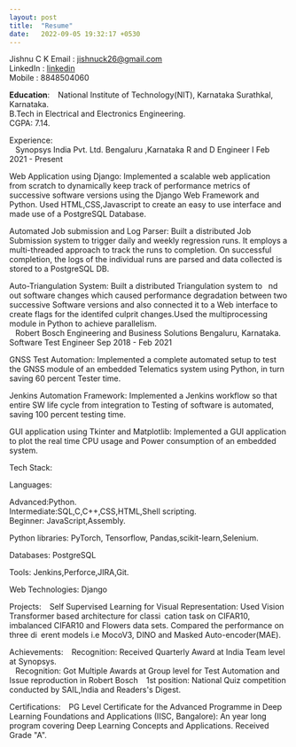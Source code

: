 ```yaml
---
layout: post
title:  "Resume"
date:   2022-09-05 19:32:17 +0530
---
```


Jishnu C K 
Email : jishnuck26@gmail.com   
LinkedIn : [linkedin]   
Mobile : 8848504060  

<b>Education</b>:
 
National Institute of Technology(NIT), Karnataka Surathkal, Karnataka.  
B.Tech in Electrical and Electronics Engineering.  
CGPA: 7.14.  

Experience:  
 
Synopsys India Pvt. Ltd. Bengaluru ,Karnataka
R and D Engineer I Feb 2021 - Present

Web Application using Django: Implemented a scalable web application from scratch to dynamically keep
track of performance metrics of successive software versions using the Django Web Framework and Python. Used
HTML,CSS,Javascript to create an easy to use interface and made use of a PostgreSQL Database.  

Automated Job submission and Log Parser: Built a distributed Job Submission system to trigger daily and
weekly regression runs. It employs a multi-threaded approach to track the runs to completion. On successful
completion, the logs of the individual runs are parsed and data collected is stored to a PostgreSQL DB.  

Auto-Triangulation System: Built a distributed Triangulation system to  nd out software changes which caused
performance degradation between two successive Software versions and also connected it to a Web interface to
create flags for the identifed culprit changes.Used the multiprocessing module in Python to achieve parallelism.    
 
Robert Bosch Engineering and Business Solutions Bengaluru, Karnataka.    
Software Test Engineer Sep 2018 - Feb 2021  

GNSS Test Automation: Implemented a complete automated setup to test the GNSS module of an embedded
Telematics system using Python, in turn saving 60 percent Tester time.  

Jenkins Automation Framework: Implemented a Jenkins workflow so that entire SW life cycle from
integration to Testing of software is automated, saving 100 percent testing time.  

GUI application using Tkinter and Matplotlib: Implemented a GUI application to plot the real time CPU
usage and Power consumption of an embedded system.  


Tech Stack:

Languages:

  Advanced:Python.  
  Intermediate:SQL,C,C++,CSS,HTML,Shell scripting.  
  Beginner: JavaScript,Assembly.  
  
Python libraries:
  PyTorch, Tensorflow, Pandas,scikit-learn,Selenium.  
  
Databases:
  PostgreSQL   
  
Tools:
  Jenkins,Perforce,JIRA,Git.  
  
Web Technologies:
  Django  

Projects:
    Self Supervised Learning for Visual Representation: Used Vision Transformer based architecture for classi cation
    task on CIFAR10, imbalanced CIFAR10 and Flowers data sets. Compared the performance on three di erent models i.e
    MocoV3, DINO and Masked Auto-encoder(MAE).  

Achievements:
    Recognition: Received Quarterly Award at India Team level at Synopsys.  
    Recognition: Got Multiple Awards at Group level for Test Automation and Issue reproduction in Robert Bosch
     1st position: National Quiz competition conducted by SAIL,India and Readers's Digest.  
  
Certifications:
    PG Level Certificate for the Advanced Programme in Deep Learning Foundations and Applications
    (IISC, Bangalore): An year long program covering Deep Learning Concepts and Applications. Received Grade "A".  


[linkedin]:https://www.linkedin.com/in/jishnuck/ 
